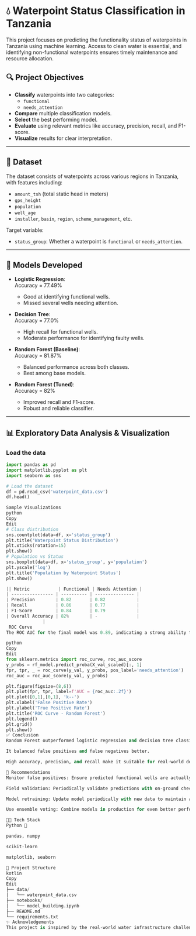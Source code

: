# 💧 Waterpoint Status Classification in Tanzania

This project focuses on predicting the functionality status of waterpoints in Tanzania using machine learning. Access to clean water is essential, and identifying non-functional waterpoints ensures timely maintenance and resource allocation.

## 🔍 Project Objectives

- **Classify** waterpoints into two categories:  
  - `functional`  
  - `needs_attention`
- **Compare** multiple classification models.
- **Select** the best performing model.
- **Evaluate** using relevant metrics like accuracy, precision, recall, and F1-score.
- **Visualize** results for clear interpretation.

---

## 📂 Dataset

The dataset consists of waterpoints across various regions in Tanzania, with features including:

- `amount_tsh` (total static head in meters)
- `gps_height`
- `population`
- `well_age`
- `installer`, `basin`, `region`, `scheme_management`, etc.

Target variable:
- `status_group`: Whether a waterpoint is `functional` or `needs_attention`.

---

## 🧪 Models Developed

- **Logistic Regression**:  
  Accuracy = 77.49%  
  - Good at identifying functional wells.
  - Missed several wells needing attention.

- **Decision Tree**:  
  Accuracy = 77.0%  
  - High recall for functional wells.
  - Moderate performance for identifying faulty wells.

- **Random Forest (Baseline)**:  
  Accuracy = 81.87%  
  - Balanced performance across both classes.
  - Best among base models.

- **Random Forest (Tuned)**:  
  Accuracy = 82%  
  - Improved recall and F1-score.
  - Robust and reliable classifier.

---

## 📊 Exploratory Data Analysis & Visualization

### Load the data

```python
import pandas as pd
import matplotlib.pyplot as plt
import seaborn as sns

# Load the dataset
df = pd.read_csv('waterpoint_data.csv')
df.head()

Sample Visualizations
python
Copy
Edit
# Class distribution
sns.countplot(data=df, x='status_group')
plt.title('Waterpoint Status Distribution')
plt.xticks(rotation=15)
plt.show()
# Population vs Status
sns.boxplot(data=df, x='status_group', y='population')
plt.yscale('log')
plt.title('Population by Waterpoint Status')
plt.show()

|| Metric           | Functional | Needs Attention |
| ---------------- | ---------- | --------------- |
| Precision        | 0.82       | 0.82            |
| Recall           | 0.86       | 0.77            |
| F1-Score         | 0.84       | 0.79            |
| Overall Accuracy | 82%        | -               |
              |
 ROC Curve
The ROC AUC for the final model was 0.89, indicating a strong ability to distinguish between classes.

python
Copy
Edit
from sklearn.metrics import roc_curve, roc_auc_score
y_probs = rf_model.predict_proba(X_val_scaled)[:, 1]
fpr, tpr, _ = roc_curve(y_val, y_probs, pos_label='needs_attention')
roc_auc = roc_auc_score(y_val, y_probs)

plt.figure(figsize=(8,6))
plt.plot(fpr, tpr, label=f'AUC = {roc_auc:.2f}')
plt.plot([0,1],[0,1], 'k--')
plt.xlabel('False Positive Rate')
plt.ylabel('True Positive Rate')
plt.title('ROC Curve - Random Forest')
plt.legend()
plt.grid()
plt.show()
✅ Conclusion
Random Forest outperformed logistic regression and decision tree classifiers.

It balanced false positives and false negatives better.

High accuracy, precision, and recall make it suitable for real-world deployment.

🔁 Recommendations
Monitor false positives: Ensure predicted functional wells are actually working.

Field validation: Periodically validate predictions with on-ground checks.

Model retraining: Update model periodically with new data to maintain accuracy.

Use ensemble voting: Combine models in production for even better performance.

🧑‍💻 Tech Stack
Python 🐍

pandas, numpy

scikit-learn

matplotlib, seaborn

📁 Project Structure
kotlin
Copy
Edit
├── data/
│   └── waterpoint_data.csv
├── notebooks/
│   └── model_building.ipynb
├── README.md
└── requirements.txt
✨ Acknowledgements
This project is inspired by the real-world water infrastructure challenges in Tanzania. The dataset was derived from the Taarifa project and other public water point mapping initiatives.

